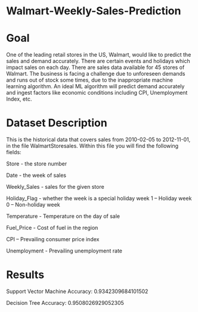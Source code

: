 # Walmart-Weekly-Sales-Prediction

# Goal

One of the leading retail stores in the US, Walmart, would like to predict the sales and demand accurately. There are certain events and holidays which impact sales on each day. There are sales data available for 45 stores of Walmart. The business is facing a challenge due to unforeseen demands and runs out of stock some times, due to the inappropriate machine learning algorithm. An ideal ML algorithm will predict demand accurately and ingest factors like economic conditions including CPI, Unemployment Index, etc.

# Dataset Description

This is the historical data that covers sales from 2010-02-05 to 2012-11-01, in the file WalmartStoresales. Within this file you will find the following fields:

Store - the store number

Date - the week of sales

Weekly_Sales - sales for the given store

Holiday_Flag - whether the week is a special holiday week 1 – Holiday week 0 – Non-holiday week

Temperature - Temperature on the day of sale

Fuel_Price - Cost of fuel in the region

CPI – Prevailing consumer price index

Unemployment - Prevailing unemployment rate



# Results

Support Vector Machine Accuracy: 0.9342309684101502

Decision Tree Accuracy: 0.9508026929052305
